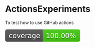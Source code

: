 # ActionsExperiments
To test how to use GitHub actions

 ![Coverage](https://github.com/AndreyTokmakov/ActionsExperiments/blob/{{current.branch}}/.github/artifacts/coverage-badge.svg)